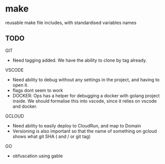 # make

reusable make file includes, with standardised variables names

## TODO

GIT
- Need tagging added. We have the ability to clone by tag already.

VSCODE 
- Need ability to debug without any settings in the project, and having to open it.
- flags dont seem to work
- DOCKER: Ops has a helper for debugging a docker with golang project inside. We should formalise this into vscode, since it relies on vscode and docker.

GCLOUD
- Need ability to easily deploy to CloudRun, and map to Domain
- Versioning is also important so that the name of something on gcloud shows what git SHA ( and / or git tag)

GO
- obfuscation using gable